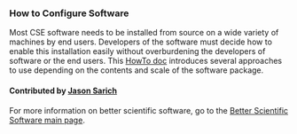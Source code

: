 ### How to Configure Software

Most CSE software needs to be installed from source on a wide variety of machines by end users. Developers of the software must decide how to enable this installation easily without overburdening the developers of software or the end users. This [HowTo doc](https://ideas-productivity.org/wordpress/wp-content/uploads/2016/12/IDEAS-ConfigurationHowToConfigureSoftware-V0.2.pdf "How to Configure Software?") introduces several approaches to use depending on the contents and scale of the software package.

#### Contributed by [Jason Sarich](https://github.com/sarich)

For more information on better scientific software, go to the [Better Scientific Software main page](http://betterscientificsoftware.info).

<!---
Publish: yes
Categories: development
Topics: configuration and building
Tags:
Level: 1
Prerequisites: defaults
Aggregate: none
--->
